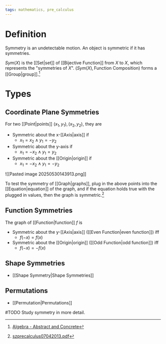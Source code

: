 ```yaml
---
tags: mathematics, pre_calculus
---
```


# Definition

Symmetry is an undetectable motion. An object is symmetric if it has symmetries.

$Sym(X)$ is the [[Set|set]] of [[Bijective Function]] from $X$ to $X$, which represents the "symmetries of $X$". $(Sym(X), \text{Function Composition})$ forms a [[Group|group]].[^2]

# Types

## Coordinate Plane Symmetries

For two [[Point|points]] $(x_1, y_1), (x_2, y_2)$, they are

- Symmetric about the x-[[Axis|axis]] if
	- $x_1 = x_2 \land y_1 = -y_2$
- Symmetric about the y-axis if
	- $x_1 = -x_2 \land y_1 = y_2$
- Symmetric about the [[Origin|origin]] if
	- $x_1 = -x_2 \land y_1 = -y_2$

![[Pasted image 20250530143913.png]]

To test the symmetry of [[Graph|graphs]], plug in the above points into the [[Equation|equation]] of the graph, and if the equation holds true with the plugged in values, then the graph is symmetric.[^1]

## Function Symmetries

The graph of [[Function|function]] $f$ is 

- Symmetric about the y-[[Axis|axis]] ([[Even Function|even function]]) iff 
	- $f(-x) = f(x)$
- Symmetric about the [[Origin|origin]] ([[Odd Function|odd function]]) iff
	- $f(-x) = -f(x)$

## Shape Symmetries

- [[Shape Symmetry|Shape Symmetries]]

## Permutations

- [[Permutation|Permutations]]

#TODO 
Study symmetry in more detail.

[^1]: [szprecalculus07042013.pdf](zotero://open-pdf/library/items/J3667KH4?page=38)
[^2]: [Algebra - Abstract and Concrete](zotero://open-pdf/library/items/IQ3GJ7PV?page=30)

